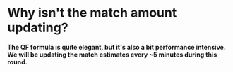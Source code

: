 # Why isn't the match amount updating?

**The QF formula is quite elegant, but it's also a bit performance intensive. We will be updating the match estimates every \~5 minutes during this round.**

